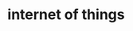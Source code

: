 ---
title: "internet of things"
id: tag.id
permalink: "/tags/internet%20of%20things"
videos: [2245,2446]
---